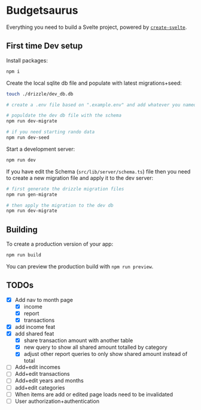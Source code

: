 # Budgetsaurus

Everything you need to build a Svelte project, powered by [`create-svelte`](https://github.com/sveltejs/kit/tree/main/packages/create-svelte).

## First time Dev setup

Install packages:

```bash
npm i
```

Create the local sqlite db file and populate with latest migrations+seed:

```bash
touch ./drizzle/dev_db.db

# create a .env file based on ".example.env" and add whatever you named your dev db in the "TURSO_URL" variable

# populdate the dev db file with the schema
npm run dev-migrate

# if you need starting rando data
npm run dev-seed
```

Start a development server:

```bash
npm run dev
```

If you have edit the Schema (`src/lib/server/schema.ts`) file then you need to create a new migration file and apply it to the dev server:

```bash
# first generate the drizzle migration files
npm run gen-migrate

# then apply the migration to the dev db
npm run dev-migrate
```

## Building

To create a production version of your app:

```bash
npm run build
```

You can preview the production build with `npm run preview`.

## TODOs

- [x] Add nav to month page
  - [x] income
  - [x] report
  - [x] transactions
- [x] add income feat
- [x] add shared feat
  - [x] share transaction amount with another table
  - [x] new query to show all shared amount totalled by category
  - [x] adjust other report queries to only show shared amount instead of total
- [ ] Add+edit incomes
- [ ] Add+edit transactions
- [ ] Add+edit years and months
- [ ] add+edit categories
- [ ] When items are add or edited page loads need to be invalidated
- [ ] User authorization+authentication
